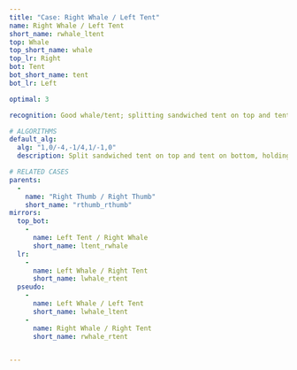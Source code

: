```yaml
---
title: "Case: Right Whale / Left Tent"
name: Right Whale / Left Tent
short_name: rwhale_ltent
top: Whale
top_short_name: whale
top_lr: Right
bot: Tent
bot_short_name: tent
bot_lr: Left

optimal: 3

recognition: Good whale/tent; splitting sandwiched tent on top and tent on bottom preserves squareshape.

# ALGORITHMS
default_alg:
  alg: "1,0/-4,-1/4,1/-1,0"
  description: Split sandwiched tent on top and tent on bottom, holding both tents in front.

# RELATED CASES
parents:
  -
    name: "Right Thumb / Right Thumb"
    short_name: "rthumb_rthumb"
mirrors:
  top_bot:
    -
      name: Left Tent / Right Whale
      short_name: ltent_rwhale
  lr:
    -
      name: Left Whale / Right Tent
      short_name: lwhale_rtent
  pseudo:
    -
      name: Left Whale / Left Tent
      short_name: lwhale_ltent
    -
      name: Right Whale / Right Tent
      short_name: rwhale_rtent


---
```


